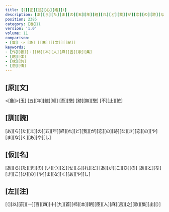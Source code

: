 ```yaml
---
title: [（][正][述][心][緒][）]
description: [あ][ら][た][ま][の][五][年][経][れ][ど][我][が][恋][の][跡][な][き][恋][の][や][ま][な][く][あ][や][し]
position: 2385
category: [巻]11
version: '1.0'
volume: 11
comparison:
- [簾] -> [麁] [[嘉]][[文]][[紀]]
keywords:
- [作][者][：][柿][本][人][麻][呂][歌][集]
- [略][体]
- [枕][詞]
- [恋][情]
---
```


## [原][文]

<[麁]>[玉] [五][年][雖][經] [吾][戀] [跡][無][戀] [不][止][恠]

## [訓][読]

[あ][ら][た][ま][の][五][年][経][れ][ど][我][が][恋][の][跡][な][き][恋][の][や][ま][な][く][あ][や][し]

## [仮][名]

[あ][ら][た][ま][の] [い][つ][と][せ][ふ][れ][ど] [あ][が][こ][ひ][の] [あ][と][な][き][こ][ひ][の] [や][ま][な][く][あ][や][し]

## [左][注]

[（][以][前][一][百][四][十][九][首][柿][本][朝][臣][人][麻][呂][之][歌][集][出][）]
